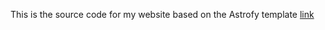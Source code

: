 This is the source code for my website based on the Astrofy template [link](https://astrofy-template.netlify.app/)
